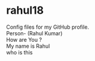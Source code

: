 # rahul18
Config files for my GitHub profile.<br>
Person- (Rahul Kumar)<br>
How are You ?<br>
My name is Rahul
<br>who is this